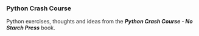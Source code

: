 ### Python Crash Course

Python exercises, thoughts and ideas from the ***Python Crash Course - No Starch Press*** book.
